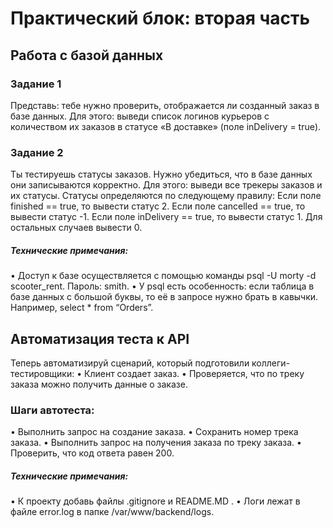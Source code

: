 # Практический блок: вторая часть

## Работа с базой данных
### Задание 1

  Представь: тебе нужно проверить, отображается ли созданный заказ в базе данных.
  Для этого: выведи список логинов курьеров с количеством их заказов в статусе «В доставке» (поле inDelivery = true).
### Задание 2 
Ты тестируешь статусы заказов. Нужно убедиться, что в базе данных они записываются корректно.
Для этого: выведи все трекеры заказов и их статусы. 
Статусы определяются по следующему правилу:
Если поле finished == true, то вывести статус 2.
Если поле canсelled == true, то вывести статус -1.
Если поле inDelivery == true, то вывести статус 1.
Для остальных случаев вывести 0.

##### Технические примечания:
• Доступ к базе осуществляется с помощью команды psql -U morty -d scooter_rent. Пароль: smith.
• У psql есть особенность: если таблица в базе данных с большой буквы, то её в запросе нужно брать в кавычки. Например, select * from “Orders”.
## Автоматизация теста к API

Теперь автоматизируй сценарий, который подготовили коллеги-тестировщики:
• Клиент создает заказ.
• Проверяется, что по треку заказа можно получить данные о заказе.

### Шаги автотеста:
• Выполнить запрос на создание заказа.
•⁠ Сохранить номер трека заказа.
•⁠ Выполнить запрос на получения заказа по треку заказа.
•⁠ Проверить, что код ответа равен 200.

##### Технические примечания:
• К проекту добавь файлы .gitignore и README.MD .
• Логи лежат в файле error.log в папке /var/www/backend/logs.
